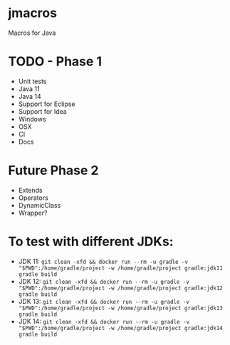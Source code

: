 # jmacros
Macros for Java


# TODO - Phase 1
* Unit tests
* Java 11
* Java 14
* Support for Eclipse
* Support for Idea
* Windows
* OSX
* CI
* Docs

# Future Phase 2
* Extends
* Operators
* DynamicClass
* Wrapper?


# To test with different JDKs:
* JDK 11: ```git clean -xfd && docker run --rm -u gradle -v "$PWD":/home/gradle/project -w /home/gradle/project gradle:jdk11 gradle build```
* JDK 12: ```git clean -xfd && docker run --rm -u gradle -v "$PWD":/home/gradle/project -w /home/gradle/project gradle:jdk12 gradle build```
* JDK 13: ```git clean -xfd && docker run --rm -u gradle -v "$PWD":/home/gradle/project -w /home/gradle/project gradle:jdk13 gradle build```
* JDK 14: ```git clean -xfd && docker run --rm -u gradle -v "$PWD":/home/gradle/project -w /home/gradle/project gradle:jdk14 gradle build```

